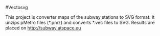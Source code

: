 #Vectosvg

This project is converter maps of the subway stations to SVG format.
It unzips pMetro files (*.pmz) and converts *.vec files to SVG.
Results are placed on http://subway.atspace.eu
